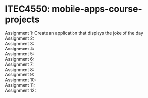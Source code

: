 # ITEC4550: mobile-apps-course-projects

Assignment 1: Create an application that displays the joke of the day<br>
Assignment 2:<br>
Assignment 3:<br>
Assignment 4:<br>
Assignment 5:<br>
Assignment 6:<br>
Assignment 7:<br>
Assignment 8:<br>
Assignment 9:<br>
Assignment 10:<br>
Assignment 11:<br>
Assignment 12:<br>
